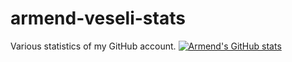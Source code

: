 # armend-veseli-stats
Various statistics of my GitHub account.
[![Armend's GitHub stats](https://github-readme-stats.vercel.app/api?username=Vodkacannon)](https://github.com/Vodkacannon/github-readme-stats)
